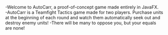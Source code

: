 -Welcome to AutoCarr, a proof-of-concept game made entirely in JavaFX.  
-AutoCarr is a Teamfight Tactics game made for two players.  Purchase units at the beginning of each round and watch them automatically seek out and
 destroy enemy units!
-There will be many to oppose you, but your equals are none! 
